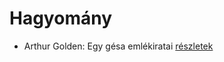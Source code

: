 # Hagyomány

- Arthur Golden: Egy gésa emlékiratai [részletek](../_details/Arthur%20Golden.md#id_280)
